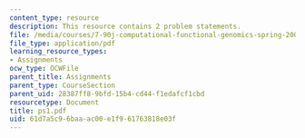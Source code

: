 ```yaml
---
content_type: resource
description: This resource contains 2 problem statements.
file: /media/courses/7-90j-computational-functional-genomics-spring-2005/61d7a5c96baaac00e1f961763818e03f_ps1.pdf
file_type: application/pdf
learning_resource_types:
- Assignments
ocw_type: OCWFile
parent_title: Assignments
parent_type: CourseSection
parent_uid: 28387ff8-9bfd-15b4-cd44-f1edafcf1cbd
resourcetype: Document
title: ps1.pdf
uid: 61d7a5c9-6baa-ac00-e1f9-61763818e03f
---
```

